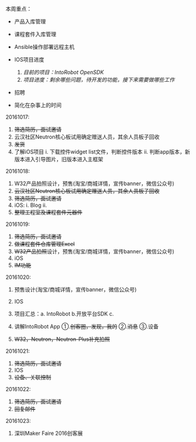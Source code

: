 本周重点：

* 产品入库管理

* 课程套件入库管理

* Ansible操作部署远程主机

* IOS项目进度

  1. _目前的项目：IntoRobot     OpenSDK_
  2. _项目进度：剩余哪些问题，待开发的功能，接下来需要做哪些工作_

* 招聘

* 简化在杂事上的时间


20161017:

1. ~~筛选简历，面试邀请~~
2. 云汉社区Neutron核心板试用确定赠送人员，其余人员板子回收
3. ~~发货~~
4. 了解iOS项目
  i. 下载控件widget list文件，判断控件版本
  ii. 判断app版本，新版本进入引导图片，旧版本进入主框架

20161018:

1. W32产品拍照设计，预售\(淘宝\/商城详情，宣传banner，微信公众号\)
2. ~~云汉社区Neutron核心板试用确定赠送人员，其余人员板子回收~~
3. ~~筛选简历，面试邀请~~
4. iOS: 
  i. Blog
  ii.
5. ~~整理工程室及课程套件元器件~~

20161019:

1. ~~筛选简历，面试邀请~~
2. ~~做课程套件仓库管理Excel~~
3. ~~W32产品拍照~~设计，预售\(淘宝\/商城详情，宣传banner，微信公众号\)
4. iOS
  1. ~~IM功能~~


20161020:

1. 预售设计\(淘宝\/商城详情，宣传banner，微信公众号\)
2. IOS
  1. 项目汇总：a. IntoRobot  b.开放平台SDK    c.
  2. 讲解IntoRobot App
  ①.~~创客圈，发现，我的~~
  ②.~~消息~~
  ③.设备

3. ~~W32，Neutron，Neutron-Plus补充拍照~~


20161021:

1. ~~筛选简历，面试邀请~~
2. IOS
  1. ~~设备、关联控制~~


20161022:

1. ~~筛选简历，面试邀请~~
2. ~~回复邮件~~

20161023:

1. 深圳Maker Faire 2016创客展


